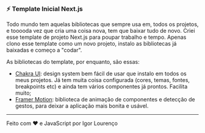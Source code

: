 ### ⚡ Template Inicial Next.js

Todo mundo tem aquelas bibliotecas que sempre usa em, todos os projetos, e tooooda vez que cria uma coisa nova, tem que baixar tudo de novo. Criei esse template de projeto Next.js para poupar trabalho e tempo. Apenas clono esse template como um novo projeto, instalo as bibliotecas já baixadas e começo a "codar". 

As bibliotecas do template, por enquanto, são essas:

* [Chakra UI](https://chakra-ui.com/): design system bem fácil de usar que instalo em todos os meus projetos. Já tem muita coisa configurada (cores, temas, fontes, breakpoints etc) e ainda tem vários componentes já prontos. Facilita muito;
* [Framer Motion](https://www.framer.com/api/motion/): biblioteca de animação de componentes e detecção de gestos, para deixar a aplicação mais bonita e usável.


---

Feito com ❤️ e JavaScript por Igor Lourenço
